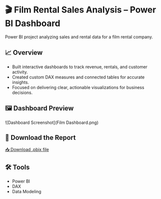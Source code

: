 # 🎬 Film Rental Sales Analysis – Power BI Dashboard

Power BI project analyzing sales and rental data for a film rental company.

## 📈 Overview
- Built interactive dashboards to track revenue, rentals, and customer activity.
- Created custom DAX measures and connected tables for accurate insights.
- Focused on delivering clear, actionable visualizations for business decisions.

## 🖼 Dashboard Preview

![Dashboard Screenshot](Film Dashboard.png)

## 📂 Download the Report

[📥 Download .pbix file](./Film_Rental_Analysis.pbix)

## 🛠 Tools
- Power BI  
- DAX  
- Data Modeling
